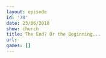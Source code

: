 ```yaml
---
layout: episode
id: '78'
date: 23/06/2018
show: church
title: The End? Or the Beginning...
url: 
games: []
---
```

